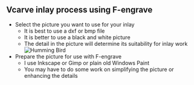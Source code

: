 
## Vcarve inlay process using F-engrave ##

- Select the picture you want to use for your inlay
    - It is best to use a dxf or bmp file
    - It is better to use a black and white picture
    - The detail in the picture will determine its suitability for inlay work
    ![Humming Bird](V1ENGINEERING-DOCS/software/hummingbird.jpg)
- Prepare the picture for use with F-engrave
    - I use Inkscape or Gimp or plain old Windows Paint
    - You may have to do some work on simplifying the picture or enhancing the details
